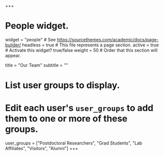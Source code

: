 +++
# People widget.
widget = "people"  # See https://sourcethemes.com/academic/docs/page-builder/
headless = true  # This file represents a page section.
active = true  # Activate this widget? true/false
weight = 50  # Order that this section will appear.

title = "Our Team"
subtitle = ""

# List user groups to display.
#   Edit each user's `user_groups` to add them to one or more of these groups.
user_groups = ["Postdoctoral Researchers",
               "Grad Students",
               "Lab Affiliates",
               "Visitors",
               "Alumni"]
+++
